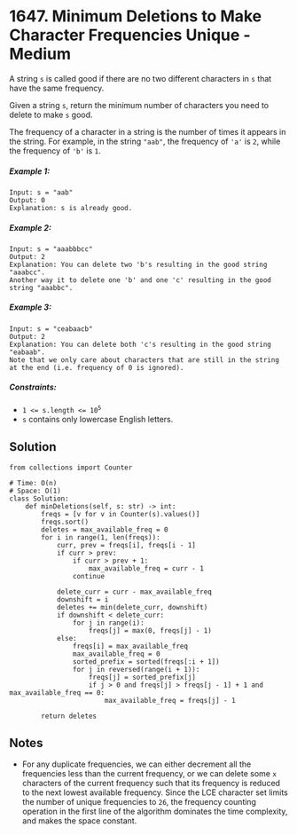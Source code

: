 # 1647. Minimum Deletions to Make Character Frequencies Unique - Medium

A string `s` is called good if there are no two different characters in `s` that have the same frequency.

Given a string `s`, return the minimum number of characters you need to delete to make `s` good.

The frequency of a character in a string is the number of times it appears in the string. For example, in the string `"aab"`, the frequency of `'a'` is `2`, while the frequency of `'b'` is `1`.

##### Example 1:

```
Input: s = "aab"
Output: 0
Explanation: s is already good.
```

##### Example 2:

```
Input: s = "aaabbbcc"
Output: 2
Explanation: You can delete two 'b's resulting in the good string "aaabcc".
Another way it to delete one 'b' and one 'c' resulting in the good string "aaabbc".
```

##### Example 3:

```
Input: s = "ceabaacb"
Output: 2
Explanation: You can delete both 'c's resulting in the good string "eabaab".
Note that we only care about characters that are still in the string at the end (i.e. frequency of 0 is ignored).
```

##### Constraints:

- <code>1 <= s.length <= 10<sup>5</sup></code>
- `s` contains only lowercase English letters.

## Solution

```
from collections import Counter

# Time: O(n)
# Space: O(1)
class Solution:
    def minDeletions(self, s: str) -> int:
        freqs = [v for v in Counter(s).values()]
        freqs.sort()
        deletes = max_available_freq = 0
        for i in range(1, len(freqs)):
            curr, prev = freqs[i], freqs[i - 1]
            if curr > prev:
                if curr > prev + 1:
                    max_available_freq = curr - 1
                continue
            
            delete_curr = curr - max_available_freq
            downshift = i
            deletes += min(delete_curr, downshift)
            if downshift < delete_curr:
                for j in range(i):
                    freqs[j] = max(0, freqs[j] - 1)
            else:
                freqs[i] = max_available_freq
                max_available_freq = 0
                sorted_prefix = sorted(freqs[:i + 1])
                for j in reversed(range(i + 1)):
                    freqs[j] = sorted_prefix[j]
                    if j > 0 and freqs[j] > freqs[j - 1] + 1 and max_available_freq == 0:
                        max_available_freq = freqs[j] - 1
        
        return deletes
```

## Notes
- For any duplicate frequencies, we can either decrement all the frequencies less than the current frequency, or we can delete some `x` characters of the current frequency such that its frequency is reduced to the next lowest available frequency. Since the LCE character set limits the number of unique frequencies to `26`, the frequency counting operation in the first line of the algorithm dominates the time complexity, and makes the space constant. 